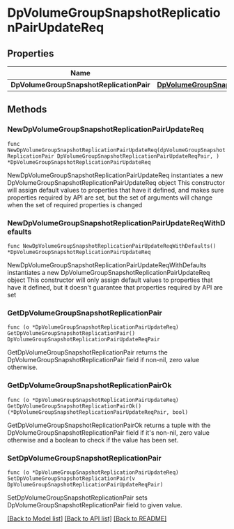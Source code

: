 # DpVolumeGroupSnapshotReplicationPairUpdateReq

## Properties

Name | Type | Description | Notes
------------ | ------------- | ------------- | -------------
**DpVolumeGroupSnapshotReplicationPair** | [**DpVolumeGroupSnapshotReplicationPairUpdateReqPair**](DpVolumeGroupSnapshotReplicationPairUpdateReqPair.md) |  | 

## Methods

### NewDpVolumeGroupSnapshotReplicationPairUpdateReq

`func NewDpVolumeGroupSnapshotReplicationPairUpdateReq(dpVolumeGroupSnapshotReplicationPair DpVolumeGroupSnapshotReplicationPairUpdateReqPair, ) *DpVolumeGroupSnapshotReplicationPairUpdateReq`

NewDpVolumeGroupSnapshotReplicationPairUpdateReq instantiates a new DpVolumeGroupSnapshotReplicationPairUpdateReq object
This constructor will assign default values to properties that have it defined,
and makes sure properties required by API are set, but the set of arguments
will change when the set of required properties is changed

### NewDpVolumeGroupSnapshotReplicationPairUpdateReqWithDefaults

`func NewDpVolumeGroupSnapshotReplicationPairUpdateReqWithDefaults() *DpVolumeGroupSnapshotReplicationPairUpdateReq`

NewDpVolumeGroupSnapshotReplicationPairUpdateReqWithDefaults instantiates a new DpVolumeGroupSnapshotReplicationPairUpdateReq object
This constructor will only assign default values to properties that have it defined,
but it doesn't guarantee that properties required by API are set

### GetDpVolumeGroupSnapshotReplicationPair

`func (o *DpVolumeGroupSnapshotReplicationPairUpdateReq) GetDpVolumeGroupSnapshotReplicationPair() DpVolumeGroupSnapshotReplicationPairUpdateReqPair`

GetDpVolumeGroupSnapshotReplicationPair returns the DpVolumeGroupSnapshotReplicationPair field if non-nil, zero value otherwise.

### GetDpVolumeGroupSnapshotReplicationPairOk

`func (o *DpVolumeGroupSnapshotReplicationPairUpdateReq) GetDpVolumeGroupSnapshotReplicationPairOk() (*DpVolumeGroupSnapshotReplicationPairUpdateReqPair, bool)`

GetDpVolumeGroupSnapshotReplicationPairOk returns a tuple with the DpVolumeGroupSnapshotReplicationPair field if it's non-nil, zero value otherwise
and a boolean to check if the value has been set.

### SetDpVolumeGroupSnapshotReplicationPair

`func (o *DpVolumeGroupSnapshotReplicationPairUpdateReq) SetDpVolumeGroupSnapshotReplicationPair(v DpVolumeGroupSnapshotReplicationPairUpdateReqPair)`

SetDpVolumeGroupSnapshotReplicationPair sets DpVolumeGroupSnapshotReplicationPair field to given value.



[[Back to Model list]](../README.md#documentation-for-models) [[Back to API list]](../README.md#documentation-for-api-endpoints) [[Back to README]](../README.md)


